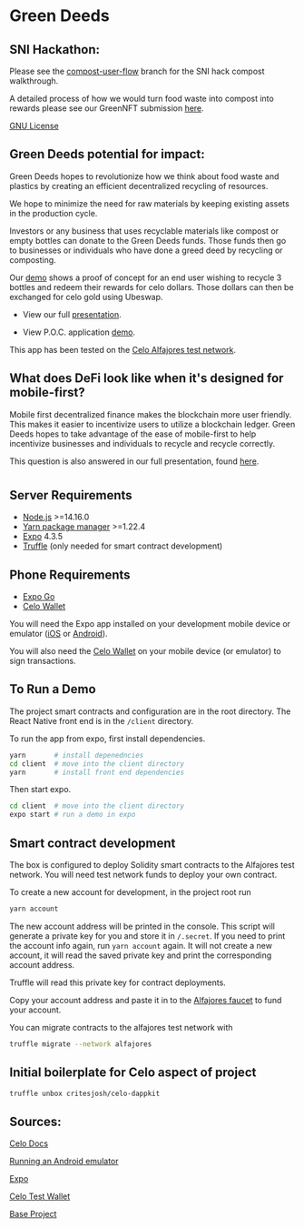 #

# Green Deeds

## SNI Hackathon:

Please see the [compost-user-flow](https://github.com/greendeeds/green-deeds-android/tree/compost-user-flow) branch for the SNI hack compost walkthrough.

A detailed process of how we would turn food waste into compost into rewards please see our GreenNFT submission [here](https://github.com/bdev07/green-deeds-regen-iris-nft).

[GNU License](https://github.com/greendeeds/green-deeds-android/blob/master/COPYING.txt)

## Green Deeds potential for impact:

Green Deeds hopes to revolutionize how we think about food waste and plastics by creating an efficient decentralized recycling of resources.

We hope to minimize the need for raw materials by keeping existing assets in the production cycle.

Investors or any business that uses recyclable materials like compost or empty bottles can donate to the Green Deeds funds. Those funds then go to businesses or individuals who have done a greed deed by recycling or composting.

Our [demo](https://youtu.be/NjBQ16nf4D8) shows a proof of concept for an end user wishing to recycle 3 bottles and redeem their rewards for celo dollars. Those dollars can then be exchanged for celo gold using Ubeswap.

- View our full [presentation](https://www.youtube.com/watch?v=IKhEv0-V1wc).

- View P.O.C. application [demo](https://youtu.be/NjBQ16nf4D8).

This app has been tested on the [Celo Alfajores test network](https://docs.celo.org/getting-started/alfajores-testnet).

## What does DeFi look like when it's designed for mobile-first?

Mobile first decentralized finance makes the blockchain more user friendly. This makes it easier to incentivize users to utilize a blockchain ledger. Green Deeds hopes to take advantage of the ease of mobile-first to help incentivize businesses and individuals to recycle and recycle correctly.

This question is also answered in our full presentation, found [here](https://www.youtube.com/watch?v=IKhEv0-V1wc).

#

## Server Requirements

- [Node.js](https://nodejs.org/en/)
  \>=14.16.0
- [Yarn package manager](https://yarnpkg.com/)
  \>=1.22.4
- [Expo](https://docs.expo.io/get-started/installation/)
  4.3.5
- [Truffle](https://www.trufflesuite.com/truffle)
  (only needed for smart contract development)

## Phone Requirements

- [Expo Go](https://expo.io/client)
- [Celo Wallet](https://celo.org/developers/wallet)

You will need the Expo app installed on your development mobile device or emulator ([iOS](https://apps.apple.com/app/apple-store/id982107779) or [Android](https://play.google.com/store/apps/details?id=host.exp.exponent&referrer=www)).

You will also need the [Celo Wallet](https://celo.org/developers/wallet) on your mobile device (or emulator) to sign transactions.

## To Run a Demo

The project smart contracts and configuration are in the root directory. The React Native front end is in the `/client` directory.

To run the app from expo, first install dependencies.

```bash
yarn       # install depenedncies
cd client  # move into the client directory
yarn       # install front end dependencies
```

Then start expo.

```bash
cd client  # move into the client directory
expo start # run a demo in expo
```

## Smart contract development

The box is configured to deploy Solidity smart contracts to the Alfajores test network. You will need test network funds to deploy your own contract.

To create a new account for development, in the project root run

```bash
yarn account
```

The new account address will be printed in the console. This script will generate a private key for you and store it in `/.secret`. If you need to print the account info again, run `yarn account` again. It will not create a new account, it will read the saved private key and print the corresponding account address.

Truffle will read this private key for contract deployments.

Copy your account address and paste it in to the [Alfajores faucet](https://celo.org/developers/faucet) to fund your account.

You can migrate contracts to the alfajores test network with

```bash
truffle migrate --network alfajores
```

## Initial boilerplate for Celo aspect of project

```bash
truffle unbox critesjosh/celo-dappkit
```

## Sources:

[Celo Docs](https://docs.celo.org/)

[Running an Android emulator](https://developer.android.com/studio/run/emulator-commandline)

[Expo](https://expo.io/learn)

[Celo Test Wallet](https://celo.org/developers/wallet)

[Base Project](https://github.com/critesjosh/celo-dappkit)
